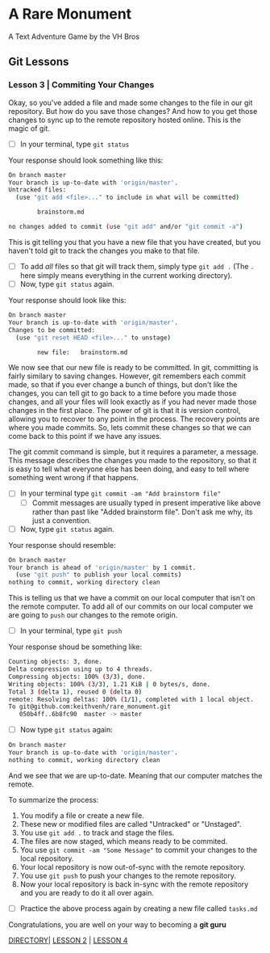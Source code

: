 # A Rare Monument

A Text Adventure Game by the VH Bros

## Git Lessons

### Lesson 3 | Commiting Your Changes

Okay, so you've added a file and made some changes to the file in our git repository. But how do you save those changes? And how to you get those changes to sync up to the remote repository hosted online. This is the magic of git.

- [ ] In your terminal, type ``` git status ```

Your response should look something like this:

```bash
On branch master
Your branch is up-to-date with 'origin/master'.
Untracked files:
  (use "git add <file>..." to include in what will be committed)

        brainstorm.md

no changes added to commit (use "git add" and/or "git commit -a")
```

This is git telling you that you have a new file that you have created, but you haven't told git to track the changes you make to that file.

- [ ] To add *all* files so that git will track them, simply type ``` git add . ``` (The ``` . ``` here simply means everything in the current working directory).
- [ ] Now, type ``` git status ``` again.

Your response should look like this:

```bash
On branch master
Your branch is up-to-date with 'origin/master'.
Changes to be committed:
  (use "git reset HEAD <file>..." to unstage)

        new file:   brainstorm.md
```

We now see that our new file is ready to be committed. In git, committing is fairly similary to saving changes. However, git remembers each commit made, so that if you ever change a bunch of things, but don't like the changes, you can tell git to go back to a time before you made those changes, and all your files will look exactly as if you had never made those changes in the first place. The power of git is that it is version control, allowing you to recover to any point in the process. The recovery points are where you made commits. So, lets commit these changes so that we can come back to this point if we have any issues. 

The git commit command is simple, but it requires a parameter, a message. This message describes the changes you made to the repository, so that it is easy to tell what everyone else has been doing, and easy to tell where something went wrong if that happens.

- [ ] In your terminal type ``` git commit -am "Add brainstorm file" ```
  - [ ] Commit messages are usually typed in present imperative like above rather than past like "Added brainstorm file". Don't ask me why, its just a convention.
- [ ] Now, type ``` git status ``` again.

Your response should resemble:

```bash
On branch master
Your branch is ahead of 'origin/master' by 1 commit.
  (use "git push" to publish your local commits)
nothing to commit, working directory clean
```

This is telling us that we have a commit on our local computer that isn't on the remote computer. To add all of our commits on our local computer we are going to ``` push ``` our changes to the remote origin.

- [ ] In your terminal, type ``` git push ```

Your response shoud be something like:

```bash
Counting objects: 3, done.
Delta compression using up to 4 threads.
Compressing objects: 100% (3/3), done.
Writing objects: 100% (3/3), 1.21 KiB | 0 bytes/s, done.
Total 3 (delta 1), reused 0 (delta 0)
remote: Resolving deltas: 100% (1/1), completed with 1 local object.
To git@github.com:keithvenh/rare_monument.git
   050b4ff..6b8fc90  master -> master
```

- [ ] Now type ``` git status ``` again:

```bash
On branch master
Your branch is up-to-date with 'origin/master'.
nothing to commit, working directory clean
```

And we see that we are up-to-date. Meaning that our computer matches the remote.

To summarize the process:

1. You modify a file or create a new file.
2. These new or modified files are called "Untracked" or "Unstaged".
3. You use ``` git add . ``` to track and stage the files.
4. The files are now staged, which means ready to be commited.
5. You use ``` git commit -am "Some Message" ``` to commit your changes to the local repository.
6. Your local repository is now out-of-sync with the remote repository.
7. You use ``` git push ``` to push your changes to the remote repository.
8. Now your local repository is back in-sync with the remote repository and you are ready to do it all over again.

- [ ] Practice the above process again by creating a new file called ``` tasks.md ```

Congratulations, you are well on your way to becoming a **git guru**

[DIRECTORY](README.md)| [LESSON 2](02-lesson_two.md) | [LESSON 4](04-lesson_four.md)